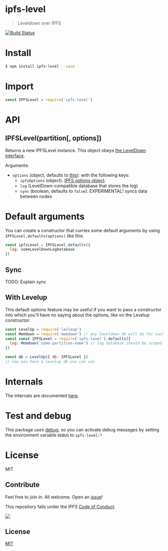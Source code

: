 # ipfs-level

> Leveldown over IPFS

[![Build Status](https://travis-ci.org/pgte/ipfs-level.svg?branch=master)](https://travis-ci.org/pgte/ipfs-level)

# Install

```bash
$ npm install ipfs-level --save
```

# Import

```js
const IPFSLevel = require('ipfs-level')
```

# API

## IPFSLevel(partition[, options])

Returns a new IPFSLevel instance. This object obeys [the LevelDown interface](https://github.com/level/leveldown).

Arguments:

* `options` (object, defaults to [this](src/default-options.js)): with the following keys:
  * `ipfsOptions` (object). [IPFS options object](https://github.com/ipfs/js-ipfs#advanced-options-when-creating-an-ipfs-node).
  * `log` (LevelDown-compatible database that stores the log)
  * `sync` (boolean, defaults to `false`): EXPERIMENTAL! syncs data between nodes


# Default arguments

You can create a constructor that curries some default arguments by using `IPFSLevel.defaults(options)` like this:

```js
const ipfsLevel = IPFSLevel.defaults({
  log: someLevelDownLogDatabase
})
```

## Sync

TODO: Explain sync


## With Levelup


This default options feature may be useful if you want to pass a constructor into which you'll have no saying about the options, like on the Levelup constructor:

```js
const LevelUp = require('levleup')
const Memdown = require('memdown') // any leveldown db will do for caching log entries
const const IPFSLevel = require('ipfs-level').defaults({
  log: Memdown('some-partition-name') // log database should be scoped to partition
})

const db = LevelUp({ db: IPFSLevel })
// now you have a levelup db you can use
```

# Internals

The internals are documented [here](docs/INTERNALS.md).

# Test and debug

This package uses [debug](https://github.com/visionmedia/debug#readme), so you can activate debug messages by setting the environment variable `DEBUG` to `ipfs-level:*`

# License

MIT

## Contribute

Feel free to join in. All welcome. Open an [issue](https://github.com/pgte/ipfs-level/issues)!

This repository falls under the IPFS [Code of Conduct](https://github.com/ipfs/community/blob/master/code-of-conduct.md).

[![](https://cdn.rawgit.com/jbenet/contribute-ipfs-gif/master/img/contribute.gif)](https://github.com/ipfs/community/blob/master/contributing.md)

## License

[MIT](LICENSE)
